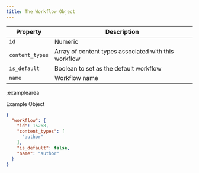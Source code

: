 ```yaml
---
title: The Workflow Object
---
```


| Property | Description |
|---|---|
| `id` | Numeric | Unique ID of the workflow |
| `content_types` | Array of content types associated with this workflow |
| `is_default` | Boolean to set as the default workflow |
| `name` | Workflow name |

;examplearea

Example Object

```json
{
  "workflow": {
    "id": 15268,
    "content_types": [
      "author"
    ],
    "is_default": false,
    "name": "author"
  }
}
```